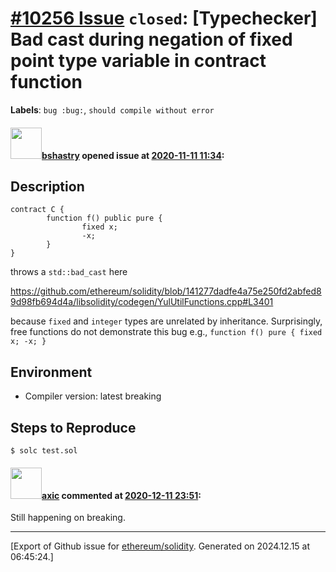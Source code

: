 # [\#10256 Issue](https://github.com/ethereum/solidity/issues/10256) `closed`: [Typechecker] Bad cast during negation of fixed point type variable in contract function
**Labels**: `bug :bug:`, `should compile without error`


#### <img src="https://avatars.githubusercontent.com/u/2388185?v=4" width="50">[bshastry](https://github.com/bshastry) opened issue at [2020-11-11 11:34](https://github.com/ethereum/solidity/issues/10256):

## Description

```
contract C {
        function f() public pure {
                fixed x;
                -x;
        }
}
```

throws a `std::bad_cast` here

https://github.com/ethereum/solidity/blob/141277dadfe4a75e250fd2abfed89d98fb694d4a/libsolidity/codegen/YulUtilFunctions.cpp#L3401

because `fixed` and `integer` types are unrelated by inheritance. Surprisingly, free functions do not demonstrate this bug e.g., `function f() pure { fixed x; -x; }`

## Environment

- Compiler version: latest breaking

## Steps to Reproduce

```
$ solc test.sol
```

#### <img src="https://avatars.githubusercontent.com/u/20340?v=4" width="50">[axic](https://github.com/axic) commented at [2020-12-11 23:51](https://github.com/ethereum/solidity/issues/10256#issuecomment-743486019):

Still happening on breaking.


-------------------------------------------------------------------------------



[Export of Github issue for [ethereum/solidity](https://github.com/ethereum/solidity). Generated on 2024.12.15 at 06:45:24.]
